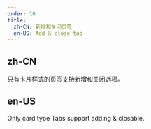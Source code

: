 ```yaml
---
order: 10
title:
  zh-CN: 新增和关闭页签
  en-US: Add & close tab
---
```


## zh-CN

只有卡片样式的页签支持新增和关闭选项。

## en-US

Only card type Tabs support adding & closable.
